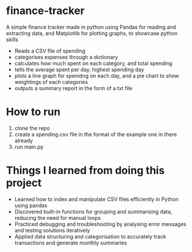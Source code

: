 # finance-tracker

A simple finance tracker made in python using Pandas for reading and extracting data, and Matplotlib for plotting graphs, to showcase python skills
- Reads a CSV file of spending
- categorises expenses through a dictionary
- calculates how much spent on each category, and total spending
- tells the average spent per day, highest spending day
- plots a line graph for spenidng on each day, and a pie chart to show weightings of each categories
- outputs a summary report in the form of a txt file

# How to run
1. clone the repo
2. create a spending.csv file in the format of the example one in there already
3. run main.py

# Things I learned from doing this project
- Learned how to index and manipulate CSV files efficiently in Python using pandas
- Discovered built-in functions for grouping and summarising data, reducing the need for manual loops
- Practiced debugging and troubleshooting by analysing error messages and testing solutions iteratively
- Applied data structuring and categorisation to accurately track transactions and generate monthly summaries
